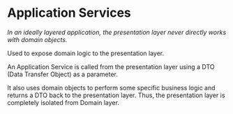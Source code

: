 # Application Services 
*In an ideally layered application, the presentation layer never directly works with domain objects.*

Used to expose domain logic to the presentation layer. 

An Application Service is called from the presentation layer using a DTO (Data Transfer Object) as a parameter. 

It also uses domain objects to perform some specific business logic and returns a DTO back to the presentation layer. Thus, the presentation layer is completely isolated from Domain layer.
